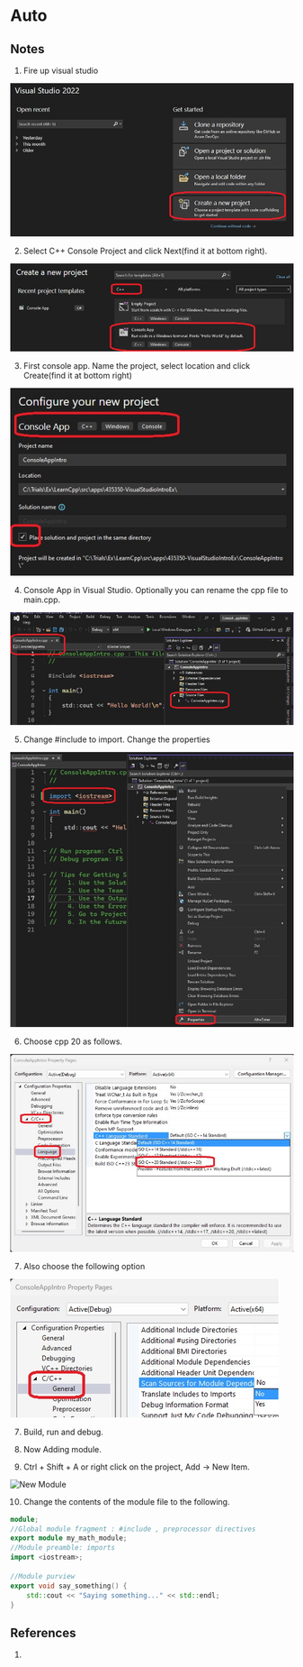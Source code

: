# Auto

## Notes
1. Fire up visual studio 

![Visual Studio Create new project](50_50_VisualStudio_CreateNewProject.jpg)

2. Select C++ Console Project and click Next(find it at bottom right).

![Cpp Console Project](51_50_CppConsoleApp.jpg)

3. First console app. Name the project, select location and click Create(find it at bottom right)

![First console app](52_50_CppFirstConsoleApp.jpg)

4. Console App in Visual Studio. Optionally you can rename the cpp file to main.cpp.

![Console App in Vs](53_50_ConsoleAppInVs.jpg)

5. Change #include to import. Change the properties 

![Project Properties](54_50_ProjectProps.jpg)

6. Choose cpp 20 as follows.

![Choose cpp 20](55_50_CppTwnetyLangageSelection.jpg)

7. Also choose the following option

![ScanSourceModule](56_50_ScanSourcesFromModules.jpg)

7. Build, run and debug.

8. Now Adding module. 

9. Ctrl + Shift + A or right click on the project, Add -> New Item.

![New Module](57_50_NewModule.jpg)

10. Change the contents of the module file to the following.

```cpp
module;
//Global module fragment : #include , preprocessor directives
export module my_math_module;
//Module preamble: imports
import <iostream>;

//Module purview
export void say_something() {
	std::cout << "Saying something..." << std::endl;
}
```




## References

1. 

